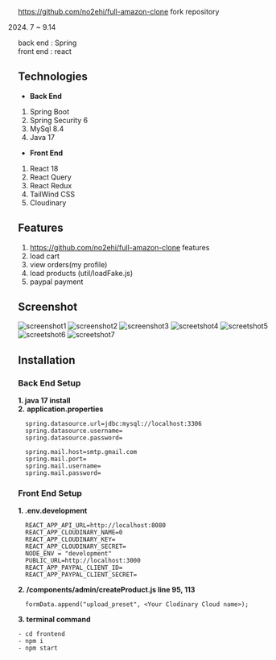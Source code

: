 https://github.com/no2ehi/full-amazon-clone fork repository

2024. 7 ~ 9.14

back end : Spring 
<br>
front end : react 


## Technologies
- **Back End**
1. Spring Boot
2. Spring Security 6
3. MySql 8.4
4. Java 17

- **Front End**
1. React 18
2. React Query
3. React Redux
4. TailWind CSS
5. Cloudinary

## Features
1. https://github.com/no2ehi/full-amazon-clone features
2. load cart
3. view orders(my profile)
4. load products (util/loadFake.js)
5. paypal payment

## Screenshot
![screenshot1](https://github.com/user-attachments/assets/1cc9e6c1-256c-4094-81ed-7501338f0130)
![screenshot2](https://github.com/user-attachments/assets/d22e32fa-d14b-4cf2-8b38-4507b1b166a0)
![screenshot3](https://github.com/user-attachments/assets/8125800c-cef4-47a6-a069-2402e0aa9dc4)
![screetshot4](https://github.com/user-attachments/assets/de367460-482d-42ab-b28e-8aea3e96809d)
![screetshot5](https://github.com/user-attachments/assets/3bf8ca27-3762-4bd4-8e11-b253604b4589)
![screetshot6](https://github.com/user-attachments/assets/0bb20277-9c0f-49f8-8a2f-dfae6aab3a35)
![screetshot7](https://github.com/user-attachments/assets/13ce0c79-fb7f-4117-9b30-37657134e6cb)



## Installation 

### Back End Setup
**1. java 17 install**
<br>
**2.** **application.properties**
```
  spring.datasource.url=jdbc:mysql://localhost:3306
  spring.datasource.username=
  spring.datasource.password=

  spring.mail.host=smtp.gmail.com
  spring.mail.port=
  spring.mail.username=
  spring.mail.password= 
```

### Front End Setup  
**1. .env.development**
```  
  REACT_APP_API_URL=http://localhost:8080
  REACT_APP_CLOUDINARY_NAME=0
  REACT_APP_CLOUDINARY_KEY=
  REACT_APP_CLOUDINARY_SECRET=
  NODE_ENV = "development"
  PUBLIC_URL=http://localhost:3000
  REACT_APP_PAYPAL_CLIENT_ID=
  REACT_APP_PAYPAL_CLIENT_SECRET=  
```
**2. /components/admin/createProduct.js line 95, 113**
```
  formData.append("upload_preset", <Your Clodinary Cloud name>);
```

**3. terminal command**
 ```
 - cd frontend
 - npm i 
 - npm start
```


